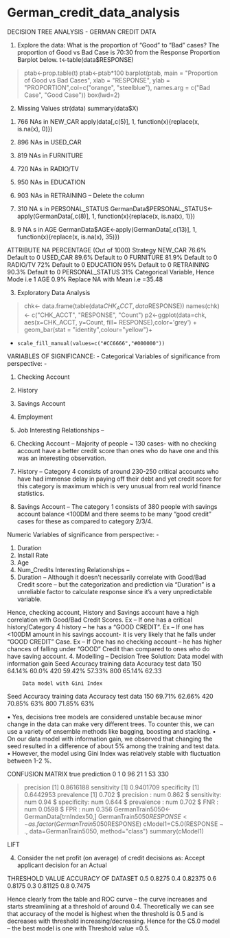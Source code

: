 # German_credit_data_analysis
DECISION TREE ANALYSIS - GERMAN CREDIT DATA

1.	 Explore the data: What is the proportion of “Good” to “Bad” cases? 
The proportion of Good vs Bad Case is 70:30 from the Response Proportion Barplot below. 
 t<-table(data$RESPONSE)
> ptab<-prop.table(t)
> ptab<-ptab*100
> barplot(ptab, main = "Proportion of Good vs Bad Cases", xlab = "RESPONSE", ylab = "PROPORTION",col=c("orange", "steelblue"), names.arg = c("Bad Case", "Good Case"))
> box(lwd=2)
 

2.	Missing Values
str(data)
summary(data$X)

1)	766 NAs in NEW_CAR 
apply(data[,c(5)], 1, function(x){replace(x, is.na(x), 0)})

2)	896 NAs in USED_CAR
3)	819 NAs in FURNITURE
4)	720 NAs in RADIO/TV
5)	950 NAs in EDUCATION
6)	903 NAs in RETRAINING – Delete the column
7)	310 NA s in PERSONAL_STATUS
GermanData$PERSONAL_STATUS<-apply(GermanData[,c(8)], 1, function(x){replace(x, is.na(x), 1)})
8)	9 NA s in AGE
GermanData$AGE<-apply(GermanData[,c(13)], 1, function(x){replace(x, is.na(x), 35)})

ATTRIBUTE	NA PERCENTAGE (Out of 1000)	Strategy 
NEW_CAR	76.6%	Default to 0
USED_CAR	89.6%	Default to 0
FURNITURE	81.9%	Default to 0
RADIO/TV	72%	Default to 0
EDUCATION	95%	Default to 0
RETRAINING	90.3%	Default to 0
PERSONAL_STATUS	31%	Categorical Variable, Hence Mode i.e 1
AGE	0.9%	Replace NA with Mean i.e =35.48








3.	Exploratory Data Analysis


> chk<- data.frame(table(data$CHK_ACCT,data$RESPONSE))
> names(chk) <- c("CHK_ACCT", "RESPONSE", "Count")
> p2<-ggplot(data=chk, aes(x=CHK_ACCT, y=Count, fill= RESPONSE),color='grey') + geom_bar(stat = "identity",colour="yellow")+
+     scale_fill_manual(values=c("#CC6666","#000000"))
> 


 
          

VARIABLES OF SIGNIFICANCE: -
Categorical Variables of significance from perspective: -
1)	Checking Account
2)	History
3)	Savings Account
4)	Employment
5)	Job
Interesting Relationships –
1)	Checking Account – Majority of people ~ 130 cases- with no checking account have a better credit score than ones who do have one and this was an interesting observation. 
2)	History – Category 4 consists of around 230-250 critical accounts who have had immense delay in paying off their debt and yet credit score for this category is maximum which is very unusual from real world finance statistics. 

3)	Savings Account – The category 1 consists of 380 people with savings account balance <100DM and there seems to be many “good credit” cases for these as compared to category 2/3/4. 

Numeric Variables of significance from perspective: -
1)	Duration
2)	Install Rate
3)	Age
4)	Num_Credits
Interesting Relationships –
1)	Duration – Although it doesn’t necessarily correlate with Good/Bad Credit score – but the categorization and prediction via “Duration” is a unreliable factor to calculate response since it’s a very unpredictable variable. 

Hence, checking account, History and Savings account have a high correlation with Good/Bad Credit Scores. 
Ex – If one has a critical history/Category 4 history – he has a “GOOD CREDIT”.
Ex – If one has <100DM amount in his savings account- it is very likely that he falls under “GOOD CREDIT” Case. 
Ex – If One has no checking account – he has higher chances of falling under “GOOD” Credit than compared to ones who do have saving account. 
4.	Modelling – Decision Tree
Solution: 
         Data model with information gain
Seed	Accuracy training data	Accuracy test data
150	64.14%	60.0%
420	59.42%	57.33%
800	65.14%	62.33
 
         Data model with Gini Index
Seed	Accuracy training data	Accuracy test data
150	69.71%	62.66%
420	70.85%	63%
800	71.85%	63%

•	Yes, decisions tree models are considered unstable because minor change in the data can make very different trees. To counter this, we can use a variety of ensemble methods like bagging, boosting and stacking. 
•	On our data model with information gain, we observed that changing the seed resulted in a difference of about 5% among the training and test data. 
•	However, the model using Gini Index was relatively stable with fluctuation between 1-2 %.

CONFUSION MATRIX
          true
prediction   0   1
         0  96  21
         1  53 330
> precision
[1] 0.8616188
> sensitivity
[1] 0.9401709
> specificity
[1] 0.6442953
> prevalence
[1] 0.702
$ precision  : num 0.862
 $ sensitivity: num 0.94
 $ specificity: num 0.644
 $ prevalence : num 0.702
 $ FNR        : num 0.0598
 $ FPR        : num 0.356
GermanTrain5050<-GermanData[trnIndex50,]
> GermanTrain5050$RESPONSE<-as.factor(GermanTrain5050$RESPONSE)
> cModel1=C5.0(RESPONSE ~ ., data=GermanTrain5050, method="class")
> summary(cModel1)


LIFT 

4. Consider the net profit (on average) of credit decisions as: Accept applicant decision for an Actual 
 

THRESHOLD VALUE	ACCURACY OF DATASET
0.5	0.8275
0.4	0.82375
0.6	0.8175
0.3	0.81125
0.8	0.7475

Hence clearly from the table and ROC curve – the curve increases and starts streamlining at a threshold of around 0.4. Theoretically we can see that accuracy of the model is highest when the threshold is 0.5 and is decreases with threshold increasing/decreasing. 
Hence for the C5.0 model – the best model is one with Threshold value =0.5.



